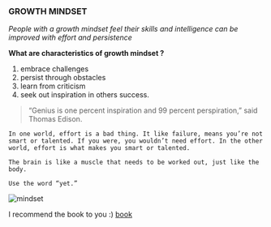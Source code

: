 ### GROWTH MINDSET

*People with a growth mindset feel their skills and intelligence can be improved with effort and persistence*

**What are characteristics of growth mindset ?**

1. embrace challenges
2. persist through obstacles
3. learn from criticism 
4. seek out inspiration in others success.

> “Genius is one percent inspiration and 99 percent perspiration,” said Thomas Edison.


```
In one world, effort is a bad thing. It like failure, means you’re not smart or talented. If you were, you wouldn’t need effort. In the other world, effort is what makes you smart or talented.

The brain is like a muscle that needs to be worked out, just like the body.

Use the word “yet.”

```

![mindset](https://images.squarespace-cdn.com/content/v1/5db9f4f13e98376a5d9aad86/1572931751676-BO4GWOCNX6MEYC53C28B/ke17ZwdGBToddI8pDm48kPoswlzjSVMM-SxOp7CV59BZw-zPPgdn4jUwVcJE1ZvWQUxwkmyExglNqGp0IvTJZamWLI2zvYWH8K3-s_4yszcp2ryTI0HqTOaaUohrI8PI7Hk5b7wKtplcrxPf3ag-g6VC0ObVEO8cEICumLtlwuA/growth_mindset_activities.png?format=1000w)



I recommend the book to you :)
[book](https://www.free-ebooks.net/self-improvement/Growth-Mindset-The-Door-to-Achieving-More/pdf?dl&preview?dl&preview)


